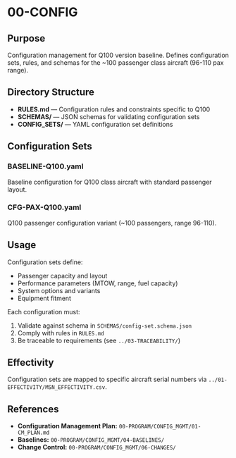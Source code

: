 # 00-CONFIG

## Purpose

Configuration management for Q100 version baseline. Defines configuration sets, rules, and schemas for the ~100 passenger class aircraft (96-110 pax range).

## Directory Structure

- **RULES.md** — Configuration rules and constraints specific to Q100
- **SCHEMAS/** — JSON schemas for validating configuration sets
- **CONFIG_SETS/** — YAML configuration set definitions

## Configuration Sets

### BASELINE-Q100.yaml
Baseline configuration for Q100 class aircraft with standard passenger layout.

### CFG-PAX-Q100.yaml
Q100 passenger configuration variant (~100 passengers, range 96-110).

## Usage

Configuration sets define:
- Passenger capacity and layout
- Performance parameters (MTOW, range, fuel capacity)
- System options and variants
- Equipment fitment

Each configuration must:
1. Validate against schema in `SCHEMAS/config-set.schema.json`
2. Comply with rules in `RULES.md`
3. Be traceable to requirements (see `../03-TRACEABILITY/`)

## Effectivity

Configuration sets are mapped to specific aircraft serial numbers via `../01-EFFECTIVITY/MSN_EFFECTIVITY.csv`.

## References

- **Configuration Management Plan:** `00-PROGRAM/CONFIG_MGMT/01-CM_PLAN.md`
- **Baselines:** `00-PROGRAM/CONFIG_MGMT/04-BASELINES/`
- **Change Control:** `00-PROGRAM/CONFIG_MGMT/06-CHANGES/`
